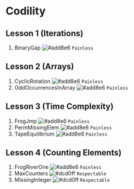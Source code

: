 # Codility

## Lesson 1 (Iterations)
1. BinaryGap ![#add8e6](https://via.placeholder.com/15/add8e6/000000?text=+) `Painless`

## Lesson 2 (Arrays)
1. CyclicRotation ![#add8e6](https://via.placeholder.com/15/add8e6/000000?text=+) `Painless`
2. OddOccurrencesInArray ![#add8e6](https://via.placeholder.com/15/add8e6/000000?text=+) `Painless`

## Lesson 3 (Time Complexity)
1. FrogJmp ![#add8e6](https://via.placeholder.com/15/add8e6/000000?text=+) `Painless`
2. PermMissingElem ![#add8e6](https://via.placeholder.com/15/add8e6/000000?text=+) `Painless`
3. TapeEquilibrium ![#add8e6](https://via.placeholder.com/15/add8e6/000000?text=+) `Painless`

## Lesson 4 (Counting Elements)
1. FrogRiverOne ![#add8e6](https://via.placeholder.com/15/add8e6/000000?text=+) `Painless`
2. MaxCounters ![#dcd0ff](https://via.placeholder.com/15/dcd0ff/000000?text=+) `Respectable`
3. MissingInteger ![#dcd0ff](https://via.placeholder.com/15/dcd0ff/000000?text=+) `Respectable`

